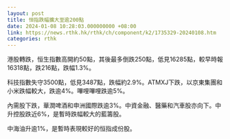 ```yaml
---
layout: post
title: 恒指跌幅擴大至逾200點
date: 2024-01-08 10:28:03.000000000 +08:00
link: https://news.rthk.hk/rthk/ch/component/k2/1735329-20240108.htm
categories: rthk
---
```


港股轉跌，恒生指數高開約50點，其後最多倒跌250點，低見16285點，較早時報16318點，跌216點，跌幅1.3%。

科技指數失守3500點，低見3487點，跌幅約2.9%。ATMXJ下跌，以京東集團和小米跌幅較大，跌逾4%。嗶哩嗶哩跌逾5%。

內需股下跌，華潤啤酒和申洲國際跌逾3%。中資金融、醫藥和汽車股亦向下。中升控股跌近6%，是暫時跌幅較大的藍籌股。

中海油升逾1%，是暫時表現較好的恒指成份股。
